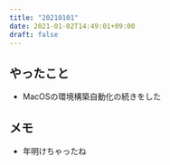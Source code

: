 ```yaml
---
title: "20210101"
date: 2021-01-02T14:49:01+09:00
draft: false
---
```


## やったこと
* MacOSの環境構築自動化の続きをした

## メモ
* 年明けちゃったね

